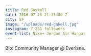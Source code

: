 ```yaml
---
title: Red Gaskell
date: 2016-07-23 21:33:00 Z
city: SF
image: "/uploads/red-gakell.jpg"
instagram: 7,251 followers
event-list: Nike+ Jordan Air Hangar
---
```


Bio: Community Manager @ Everlane. 